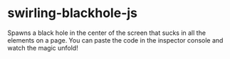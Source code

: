 # swirling-blackhole-js
Spawns a black hole in the center of the screen that sucks in all the elements on a page. You can paste the code in the inspector console and watch the magic unfold!
